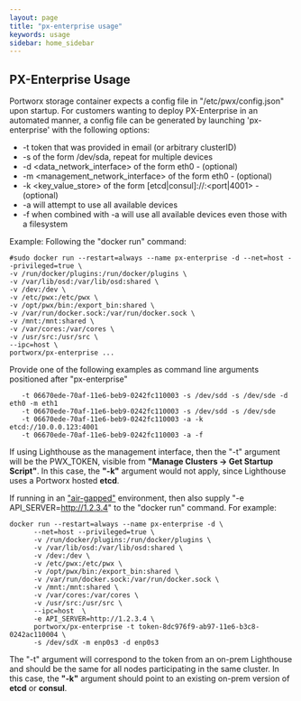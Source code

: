 ```yaml
---
layout: page
title: "px-enterprise usage"
keywords: usage
sidebar: home_sidebar
---
```


## PX-Enterprise Usage  

Portworx storage container expects a config file in "/etc/pwx/config.json" upon startup.
For customers wanting to deploy PX-Enterprise in an automated manner, a config file can be generated by launching 'px-enterprise' 
with the following options:


+ -t <token> token that was provided in email (or arbitrary clusterID)
+ -s <device> of the form /dev/sda, repeat for multiple devices
+ -d <data_network_interface> of the form eth0 - (optional)
+ -m <management_network_interface> of the form eth0 - (optional)
+ -k <key_value_store> of the form [etcd|consul]://<IP>:<port|4001> - (optional)
+ -a will attempt to use all available devices
+ -f when combined with -a will use all available devices even those with a filesystem

Example:
Following the "docker run" command:

```
#sudo docker run --restart=always --name px-enterprise -d --net=host --privileged=true \
-v /run/docker/plugins:/run/docker/plugins \
-v /var/lib/osd:/var/lib/osd:shared \
-v /dev:/dev \
-v /etc/pwx:/etc/pwx \
-v /opt/pwx/bin:/export_bin:shared \
-v /var/run/docker.sock:/var/run/docker.sock \
-v /mnt:/mnt:shared \
-v /var/cores:/var/cores \
-v /usr/src:/usr/src \
--ipc=host \
portworx/px-enterprise ...
```
Provide one of the following examples as command line arguments positioned after "px-enterprise"

```
   -t 06670ede-70af-11e6-beb9-0242fc110003 -s /dev/sdd -s /dev/sde -d eth0 -m eth1
   -t 06670ede-70af-11e6-beb9-0242fc110003 -s /dev/sdd -s /dev/sde
   -t 06670ede-70af-11e6-beb9-0242fc110003 -a -k etcd://10.0.0.123:4001 
   -t 06670ede-70af-11e6-beb9-0242fc110003 -a -f
```

If using Lighthouse as the management interface, then the "-t" argument will be the PWX_TOKEN, visible from **"Manage Clusters -> Get Startup Script"**.  In this case, the **"-k"** argument would not apply, since Lighthouse uses a Portworx hosted **etcd**.

If running in an ["air-gapped"](/run-air-gap.html) environment, then also supply "-e API_SERVER=http://1.2.3.4" to the "docker run" command.   For example:

```
docker run --restart=always --name px-enterprise -d \
      --net=host --privileged=true \
      -v /run/docker/plugins:/run/docker/plugins \
      -v /var/lib/osd:/var/lib/osd:shared \
      -v /dev:/dev \
      -v /etc/pwx:/etc/pwx \
      -v /opt/pwx/bin:/export_bin:shared \
      -v /var/run/docker.sock:/var/run/docker.sock \
      -v /mnt:/mnt:shared \
      -v /var/cores:/var/cores \
      -v /usr/src:/usr/src \
      --ipc=host  \
      -e API_SERVER=http://1.2.3.4 \
      portworx/px-enterprise -t token-8dc976f9-ab97-11e6-b3c8-0242ac110004 \
      -s /dev/sdX -m enp0s3 -d enp0s3
```

The "-t" argument will correspond to the token from an on-prem Lighthouse and should be the same for all nodes participating in the same cluster.  In this case, the **"-k"** argument should point to an existing on-prem version of **etcd** or **consul**.

